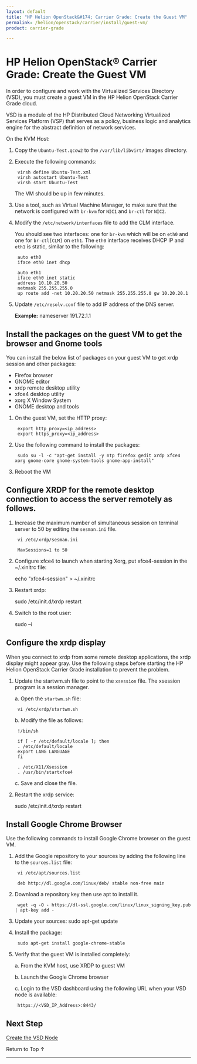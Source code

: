 ```yaml
---
layout: default
title: "HP Helion OpenStack&#174; Carrier Grade: Create the Guest VM"
permalink: /helion/openstack/carrier/install/guest-vm/
product: carrier-grade

---
```

<!--UNDER REVISION-->


<script>

function PageRefresh {
onLoad="window.refresh"
}

PageRefresh();

</script>

# HP Helion OpenStack&#174; Carrier Grade: Create the Guest VM 

In order to configure and work with the Virtualized Services Directory (VSD), you must create a guest VM in the HP Helion OpenStack Carrier Grade cloud.

VSD is a module of the HP Distributed Cloud Networking Virtualized Services Platform (VSP) that serves as a policy, business logic and analytics engine for the abstract definition of network services.

On the KVM Host:

1. Copy the `Ubuntu-Test.qcow2` to the `/var/lib/libvirt/` images directory.

2. Execute the following commands:

		virsh define Ubuntu-Test.xml
		virsh autostart Ubuntu-Test
		virsh start Ubuntu-Test

	The VM should be up in few minutes. 

3. Use a tool, such as Virtual Machine Manager, to make sure that the network is configured with `br-kvm` for `NIC1` and `br-ctl` for `NIC2`.

4. Modify the `/etc/network/interfaces` file to add the CLM interface. 


	You should see two interfaces: one for `br-kvm` which will be on `eth0` and one for `br-ctl[CLM]` on `eth1`. The `eth0` interface receives DHCP IP and `eth1` is static, similar to the following:

		auto eth0
		iface eth0 inet dhcp

		auto eth1
		iface eth0 inet static
		address 10.10.20.50
		netmask 255.255.255.0
		up route add -net 10.20.20.50 netmask 255.255.255.0 gw 10.20.20.1

5. Update `/etc/resolv.conf` file to add IP address of the DNS server.

	**Example:**
		nameserver     191.72.1.1

## Install the packages on the guest VM to get the browser and Gnome tools

You can install the below list of packages on your guest VM to get xrdp session and other packages:

* Firefox browser
* GNOME editor
* xrdp remote desktop utility
* xfce4 desktop utility
* xorg X Window System
* GNOME desktop and tools

1. On the guest VM, set the HTTP proxy:

		export http_proxy=<ip_address>
		export https_proxy=<ip_address>

2. Use the following command to install the packages:

		sudo su -l -c "apt-get install -y ntp firefox gedit xrdp xfce4 xorg gnome-core gnome-system-tools gnome-app-install"

3. Reboot the VM

## Configure XRDP for the remote desktop connection to access the server remotely as follows.

1. Increase the maximum number of simultaneous session on terminal server to 50 by editing the `sesman.ini` file.

		vi /etc/xrdp/sesman.ini

		MaxSessions=1 to 50

2. Configure xfce4 to launch when starting Xorg, put xfce4-session in the ~/.xinitrc file: 

	echo "xfce4-session" > ~/.xinitrc

3. Restart xrdp:

	sudo /etc/init.d/xrdp restart

4. Switch to the root user:

	sudo –i

## Configure the xrdp display

When you connect to xrdp from some remote desktop applications, the xrdp display might appear gray. Use the following steps before starting the HP Helion OpenStack Carrier Grade installation to prevent the problem.

1. Update the startwm.sh file to point to the `xsession` file. The xsession program is a session manager.

	a. Open the `startwm.sh` file:

		vi /etc/xrdp/startwm.sh

	b. Modify the file as follows:

		!/bin/sh

		if [ -r /etc/default/locale ]; then
		. /etc/default/locale
		export LANG LANGUAGE
		fi

		. /etc/X11/Xsession
		. /usr/bin/startxfce4

	c. Save and close the file.

2. Restart the xrdp service:

	sudo /etc/init.d/xrdp restart

## Install Google Chrome Browser

Use the following commands to install Google Chrome browser on the guest VM.

1. Add the Google repository to your sources by adding the following line to the `sources.list` file:

		vi /etc/apt/sources.list

		deb http://dl.google.com/linux/deb/ stable non-free main

2. Download a repository key then use apt to install it.

		wget -q -O - https://dl-ssl.google.com/linux/linux_signing_key.pub | apt-key add -

3. Update your sources:
		sudo apt-get update

4. Install the package:

		sudo apt-get install google-chrome-stable

5. Verify that the guest VM is installed completely: 

	a. From the KVM host, use XRDP to guest VM  

	b. Launch the Google Chrome browser 

	c. Login to the VSD dashboard using the following URL when your VSD node is available:

		https://<VSD_IP_Address>:8443/  


## Next Step

 [Create the VSD Node](/helion/openstack/carrier/install/vsd-node/)


<a href="#top" style="padding:14px 0px 14px 0px; text-decoration: none;"> Return to Top &#8593; </a>

---


